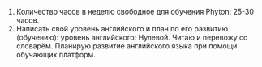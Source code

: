 1. Количество часов в неделю свободное для обучения Phyton: 25-30 часов.
2. Написать свой уровень английского и план по его развитию (обучению): 
уровень английского: Нулевой. Читаю и перевожу со словарём. Планирую развитие английского языка при помощи обучающих платформ.
